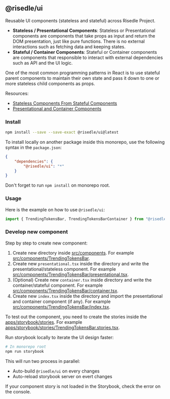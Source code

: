 ## @risedle/ui

Reusable UI components (stateless and stateful) across Risedle Project.

-   **Stateless / Presentational Components**: Stateless or Presentational
    components are components that take props as input and return the DOM
    presentation, just like pure functions. There is no external interactions
    such as fetching data and keeping states.
-   **Stateful / Container Components**: Stateful or Container components are
    components that responsible to interact with external dependencies such as
    API and the UI logic.

One of the most common programming patterns in React is to use stateful parent
components to maintain their own state and pass it down to one or more
stateless child components as props.

Resources:

-   [Stateless Components From Stateful Components](https://www.codecademy.com/learn/react-component-state/modules/react-102-stateless-inherit-stateful-u/cheatsheet)
-   [Presentational and Container Components](https://medium.com/@dan_abramov/smart-and-dumb-components-7ca2f9a7c7d0)

### Install

```sh
npm install --save --save-exact @risedle/ui@latest
```

To install locally on another package inside this monorepo, use the following
syntax in the `package.json`:

```json
{
    "dependencies": {
        "@risedle/ui": "*"
    }
}
```

Don't forget to run `npm install` on monorepo root.

### Usage

Here is the example on how to use `@risedle/ui`:

```typescript
import { TrendingTokensBar, TrendingTokensBarContainer } from "@risedle/ui";
```

### Develop new component

Step by step to create new component:

1. Create new directory inside [src/components](./src/components). For example
   [src/components/TrendingTokensBar](./src/components/TrendingTokensBar).
2. Create new `presentational.tsx` inside the directory and write the
   presentational/stateless component. For example
   [src/components/TrendingTokensBar/presentational.tsx](./src/components/TrendingTokensBar/presentational.tsx).
3. (Optional) Create new `container.tsx` inside directory and write the
   container/stateful component. For example
   [src/components/TrendingTokensBar/container.tsx](./src/components/TrendingTokensBar/container.tsx).
4. Create new `index.tsx` inside the directory and import the presentational
   and container component (if any). For example
   [src/components/TrendingTokensBar/index.tsx](./src/components/TrendingTokensBar/index.tsx).

To test out the component, you need to create the stories inside the
[apps/storybook/stories](../../apps/storybook/stories). For example
[apps/storybook/stories/TrendingTokensBar.stories.tsx](../../apps/storybook/stories/TrendingTOkensBar.stories.tsx).

Run storybook locally to iterate the UI design faster:

```sh
# In monorepo root
npm run storybook
```

This will run two process in parallel:

-   Auto-build `@risedle/ui` on every changes
-   Auto-reload storybook server on evert changes

If your component story is not loaded in the Storybook, check the error on the
console.
